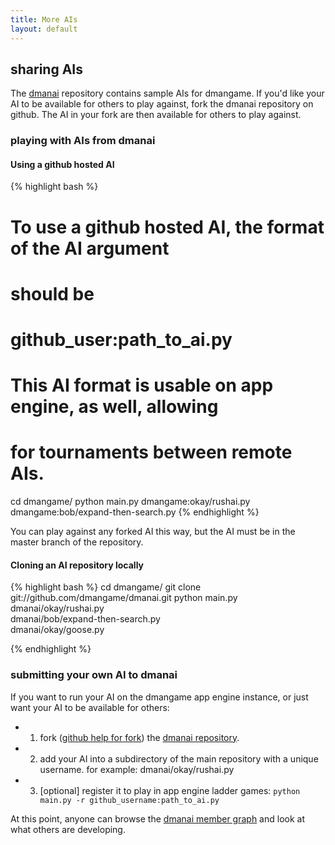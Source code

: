 ```yaml
---
title: More AIs
layout: default
---
```


## sharing AIs

The [dmanai][1] repository contains sample AIs for dmangame.
If you'd like your AI to be available for others to play
against, fork the dmanai repository on github. The AI in your
fork are then available for others to play against.

### playing with AIs from dmanai

#### Using a github hosted AI

{% highlight bash %}
# To use a github hosted AI, the format of the AI argument
# should be
# github_user:path_to_ai.py
# This AI format is usable on app engine, as well, allowing
# for tournaments between remote AIs.

cd dmangame/
python main.py dmangame:okay/rushai.py \
dmangame:bob/expand-then-search.py
{% endhighlight %}

You can play against any forked AI this way, but the AI must
be in the master branch of the repository.

#### Cloning an AI repository locally

{% highlight bash %}
cd dmangame/
git clone git://github.com/dmangame/dmanai.git
python main.py dmanai/okay/rushai.py \
           dmanai/bob/expand-then-search.py \
           dmanai/okay/goose.py

{% endhighlight %}

### submitting your own AI to dmanai

If you want to run your AI on the dmangame app engine
instance, or just want your AI to be available for others:

 * 1) fork ([github help for fork][2]) the [dmanai repository][1].
 * 2) add your AI into a subdirectory of the main repository with a unique username. for example: dmanai/okay/rushai.py
 * 3) \[optional\] register it to play in app engine ladder games: `python main.py -r github_username:path_to_ai.py`

At this point, anyone can browse the [dmanai member graph][3] and look at what
others are developing.

[1]: http://github.com/dmangame/dmanai
[2]: http://help.github.com/fork-a-repo/
[3]: https://github.com/dmangame/dmanai/network/members
